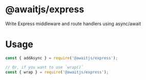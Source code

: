 # @awaitjs/express

Write Express middleware and route handlers using async/await

# Usage

```javascript
const { addAsync } = require('@awaitjs/express');

// Or, if you want to use `wrap()`
const { wrap } = require('@awaitjs/express');
```
